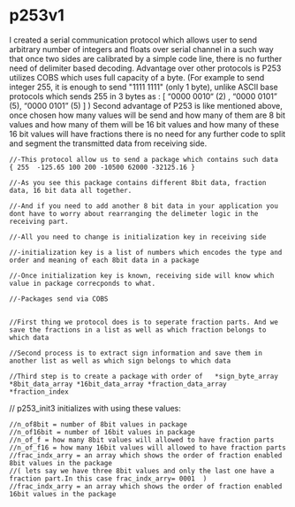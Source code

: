 # p253v1


I created a serial communication protocol which allows user to send arbitrary number of integers and floats over serial channel in a such way that once two sides are calibrated by a simple code line, there is no further need of delimiter based decoding. Advantage over other protocols is P253 utilizes COBS which uses full capacity of a byte. (For example to send integer 255, it is enough to send "1111 1111" (only 1 byte), unlike ASCII base protocols which sends 255 in 3 bytes as : [ “0000 0010“ (2) , “0000 0101” (5), “0000 0101” (5) ] ) Second advantage of P253 is like mentioned above, once chosen how many values will be send and how many of them are 8 bit values and how many of them will be 16 bit values and how many of these 16 bit values will have fractions there is no need for any further code to split and segment the transmitted data from receiving side.

	//-This protocol allow us to send a package which contains such data  { 255  -125.65 100 200 -10500 62000 -32125.16 }

	//-As you see this package contains different 8bit data, fraction data, 16 bit data all together. 

	//-And if you need to add another 8 bit data in your application you dont have to worry about rearranging the delimeter logic in the receiving part.

	//-All you need to change is initialization key in receiving side

	//-initialization key is a list of numbers which encodes the type and order and meaning of each 8bit data in a package

	//-Once initialization key is known, receiving side will know which value in package correcponds to what. 

	//-Packages send via COBS


	//First thing we protocol does is to seperate fraction parts. And we save the fractions in a list as well as which fraction belongs to which data

	//Second process is to extract sign information and save them in another list as well as which sign belongs to which data

	//Third step is to create a package with order of   *sign_byte_array  *8bit_data_array *16bit_data_array *fraction_data_array *fraction_index


//  p253_init3  initializes with using these values:
	
    //n_of8bit = number of 8bit values in package
	//n_of16bit = number of 16bit values in package
	//n_of_f = how many 8bit values will allowed to have fraction parts  
	//n_of_f16 = how many 16bit values will allowed to have fraction parts  
	//frac_indx_arry = an array which shows the order of fraction enabled 8bit values in the package 
	//( lets say we have three 8bit values and only the last one have a fraction part.In this case frac_indx_arry= 0001  ) 
	//frac_indx_arry = an array which shows the order of fraction enabled 16bit values in the package 

